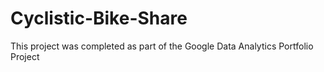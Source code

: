 # Cyclistic-Bike-Share
 This project was completed as part of the Google Data Analytics Portfolio Project
